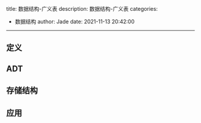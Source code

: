 title: 数据结构-广义表
description: 数据结构-广义表
categories:
  - 数据结构
author: Jade 
date: 2021-11-13 20:42:00
---
## 定义

## ADT

## 存储结构

## 应用
